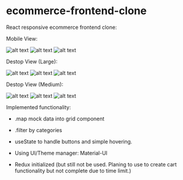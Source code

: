 # ecommerce-frontend-clone
React responsive ecommerce frontend clone:

Mobile View: 

![alt text](./readme-img/m-1.png)
![alt text](./readme-img/m-2.png)
![alt text](./readme-img/m-3.png)

Destop View (Large):

![alt text](./readme-img/xl-1.png)
![alt text](./readme-img/xl-2.png)
![alt text](./readme-img/xl-3.png)

Destop View (Medium):

![alt text](./readme-img/l-2.png)
![alt text](./readme-img/l-3.png)
![alt text](./readme-img/l-1.png)

Implemented functionality:
- .map mock data into grid component
- .filter by categories
- useState to handle buttons and simple hovering.

- Using UI/Theme manager: Material-UI
- Redux initialized (but still not be used. Planing to use to create cart functionality but not complete due to time limit.)
